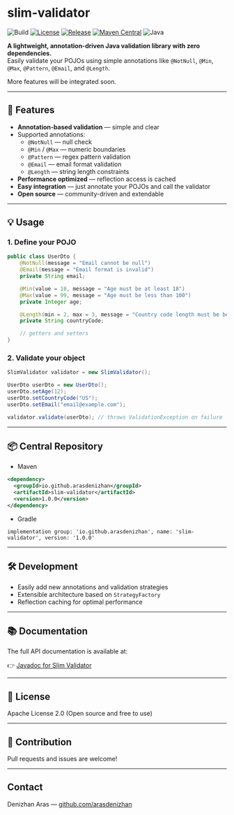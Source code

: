 
# slim-validator

![Build](https://github.com/arasdenizhan/slim-validator/actions/workflows/maven.yml/badge.svg)
[![License](https://img.shields.io/badge/License-Apache_2.0-blue.svg)](https://github.com/arasdenizhan/slim-validator/blob/master/LICENSE)
[![Release](https://img.shields.io/github/v/release/arasdenizhan/slim-validator)](https://github.com/arasdenizhan/slim-validator/releases/tag/1.0.0)
[![Maven Central](https://img.shields.io/badge/Maven_Central-1.0.0-green)](https://central.sonatype.com/artifact/io.github.arasdenizhan/slim-validator)
![Java](https://img.shields.io/badge/Java-ED8B00?style=flat&logo=openjdk&logoColor=white)

**A lightweight, annotation-driven Java validation library with zero dependencies.**  
Easily validate your POJOs using simple annotations like `@NotNull`, `@Min`, `@Max`, `@Pattern`, `@Email`, and `@Length`.

More features will be integrated soon.

---

## 🚀 Features

- **Annotation-based validation** — simple and clear  
- Supported annotations:  
  - `@NotNull` — null check  
  - `@Min` / `@Max` — numeric boundaries  
  - `@Pattern` — regex pattern validation  
  - `@Email` — email format validation  
  - `@Length` — string length constraints  
- **Performance optimized** — reflection access is cached  
- **Easy integration** — just annotate your POJOs and call the validator  
- **Open source** — community-driven and extendable

---

## 💡 Usage

### 1. Define your POJO

```java
public class UserDto {
    @NotNull(message = "Email cannot be null")
    @Email(message = "Email format is invalid")
    private String email;

    @Min(value = 18, message = "Age must be at least 18")
    @Max(value = 99, message = "Age must be less than 100")
    private Integer age;

    @Length(min = 2, max = 3, message = "Country code length must be between 2 and 3")
    private String countryCode;

    // getters and setters
}
```

### 2. Validate your object

```java
SlimValidator validator = new SlimValidator();

UserDto userDto = new UserDto();
userDto.setAge(12);
userDto.setCountryCode("US");
userDto.setEmail("email@example.com");

validator.validate(userDto); // throws ValidationException on failure
```

---

## 📦 Central Repository

- Maven
```xml
<dependency>
  <groupId>io.github.arasdenizhan</groupId>
  <artifactId>slim-validator</artifactId>
  <version>1.0.0</version>
</dependency>
```

- Gradle
```
implementation group: 'io.github.arasdenizhan', name: 'slim-validator', version: '1.0.0'
```

---

## 🛠️ Development

- Easily add new annotations and validation strategies  
- Extensible architecture based on `StrategyFactory`  
- Reflection caching for optimal performance

---

## 📚 Documentation

The full API documentation is available at:

👉 [Javadoc for Slim Validator](https://arasdenizhan.github.io/slim-validator/)

---

## 📄 License

Apache License 2.0 (Open source and free to use)

---

## 🤝 Contribution

Pull requests and issues are welcome!

---

## Contact

Denizhan Aras — [github.com/arasdenizhan](https://github.com/arasdenizhan)
